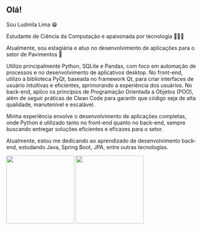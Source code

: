 ## Olá! 

Sou Ludmila Lima 😁

Estudante de Ciência da Computação e apaixonada por tecnologia 👩‍💻💓

Atualmente, sou estagiária e atuo no desenvolvimento de aplicações para o setor de Pavimentos 👷

Utilizo principalmente Python, SQLite e Pandas, com foco em automação de processos e no desenvolvimento de aplicativos desktop. No front-end, utilizo a biblioteca PyQt, baseada no framework Qt, para criar interfaces de usuário intuitivas e eficientes, aprimorando a experiência dos usuários. No back-end, aplico os princípios de Programação Orientada a Objetos (POO), além de seguir práticas de Clean Code para garantir que código seja de alta qualidade, manutenível e escalável.

Minha experiência envolve o desenvolvimento de aplicações completas, onde Python é utilizado tanto no front-end quanto no back-end, sempre buscando entregar soluções eficientes e eficazes para o setor.

Atualmente, estou me dedicando ao aprendizado de desenvolvimento back-end, estudando Java, Spring Boot, JPA, entre outras tecnologias.

<div>

   <img height="180em" src="https://github-readme-stats.vercel.app/api?username=ludmilaalima&show_icons=true&theme=synthwave&hide=stars"/>
   <img height="180em" src="https://github-readme-stats.vercel.app/api/top-langs/?username=ludmilaalima&layout=compact&theme=synthwave"/>


<div>
